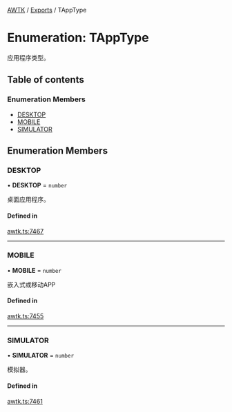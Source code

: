[AWTK](../README.md) / [Exports](../modules.md) / TAppType

# Enumeration: TAppType

应用程序类型。

## Table of contents

### Enumeration Members

- [DESKTOP](TAppType.md#desktop)
- [MOBILE](TAppType.md#mobile)
- [SIMULATOR](TAppType.md#simulator)

## Enumeration Members

### DESKTOP

• **DESKTOP** = `number`

桌面应用程序。

#### Defined in

[awtk.ts:7467](https://github.com/zlgopen/awtk-binding/blob/527f1f8/tools/code_gen/js/output/awtk.ts#L7467)

___

### MOBILE

• **MOBILE** = `number`

嵌入式或移动APP

#### Defined in

[awtk.ts:7455](https://github.com/zlgopen/awtk-binding/blob/527f1f8/tools/code_gen/js/output/awtk.ts#L7455)

___

### SIMULATOR

• **SIMULATOR** = `number`

模拟器。

#### Defined in

[awtk.ts:7461](https://github.com/zlgopen/awtk-binding/blob/527f1f8/tools/code_gen/js/output/awtk.ts#L7461)
